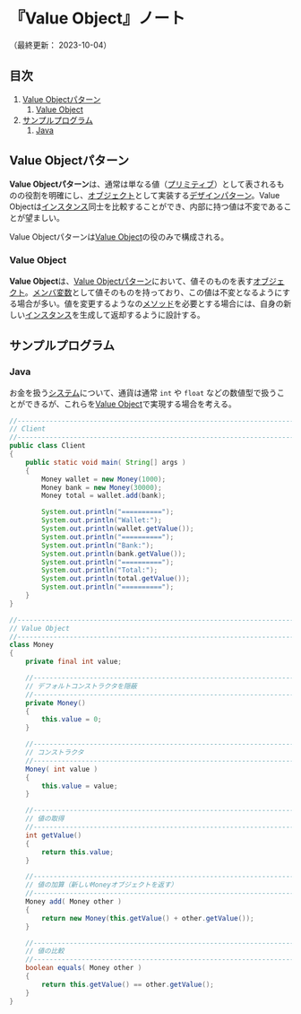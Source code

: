 # 『Value Object』ノート

（最終更新： 2023-10-04）


## 目次

1. [Value Objectパターン](#value-objectパターン)
	1. [Value Object](#value-object)
1. [サンプルプログラム](#サンプルプログラム)
	1. [Java](#java)


## Value Objectパターン

**Value Objectパターン**は、通常は単なる値（[プリミティブ](../../../../programming/_/chapters/data_type.md#プリミティブ型)）として表されるものの役割を明確にし、[オブジェクト](../../../../programming/_/chapters/object_oriented.md#オブジェクト)として実装する[デザインパターン](./design_pattern.md#デザインパターン)。Value Objectは[インスタンス](../../../../programming/_/chapters/object_oriented.md#インスタンス)同士を比較することができ、内部に持つ値は不変であることが望ましい。

Value Objectパターンは[Value Object](#value-object)の役のみで構成される。

### Value Object

**Value Object**は、[Value Objectパターン](#value-objectパターン)において、値そのものを表す[オブジェクト](../../../../programming/_/chapters/object_oriented.md#オブジェクト)。[メンバ変数](../../../../programming/_/chapters/object_oriented.md#プロパティ)として値そのものを持っており、この値は不変となるようにする場合が多い。値を変更するようなの[メソッド](../../../../programming/_/chapters/object_oriented.md#メソッド)を必要とする場合には、自身の新しい[インスタンス](../../../../programming/_/chapters/object_oriented.md#インスタンス)を生成して返却するように設計する。


## サンプルプログラム

### Java

お金を扱う[システム](../../../../system/_/chapters/system.md#システム)について、通貨は通常 `int` や `float` などの数値型で扱うことができるが、これらを[Value Object](#value-objectパターン)で実現する場合を考える。

```java
//------------------------------------------------------------------------------
// Client
//------------------------------------------------------------------------------
public class Client
{
    public static void main( String[] args )
    {
        Money wallet = new Money(1000);
        Money bank = new Money(30000);
        Money total = wallet.add(bank);

        System.out.println("==========");
        System.out.println("Wallet:");
        System.out.println(wallet.getValue());
        System.out.println("==========");
        System.out.println("Bank:");
        System.out.println(bank.getValue());
        System.out.println("==========");
        System.out.println("Total:");
        System.out.println(total.getValue());
        System.out.println("==========");
    }
}

//------------------------------------------------------------------------------
// Value Object
//------------------------------------------------------------------------------
class Money
{
    private final int value;

    //--------------------------------------------------------------------------
    // デフォルトコンストラクタを隠蔽
    //--------------------------------------------------------------------------
    private Money()
    {
        this.value = 0;
    }

    //--------------------------------------------------------------------------
    // コンストラクタ
    //--------------------------------------------------------------------------
    Money( int value )
    {
        this.value = value;
    }

    //--------------------------------------------------------------------------
    // 値の取得
    //--------------------------------------------------------------------------
    int getValue()
    {
        return this.value;
    }

    //--------------------------------------------------------------------------
    // 値の加算（新しいMoneyオブジェクトを返す）
    //--------------------------------------------------------------------------
    Money add( Money other )
    {
        return new Money(this.getValue() + other.getValue());
    }

    //--------------------------------------------------------------------------
    // 値の比較
    //--------------------------------------------------------------------------
    boolean equals( Money other )
    {
        return this.getValue() == other.getValue();
    }
}
```
